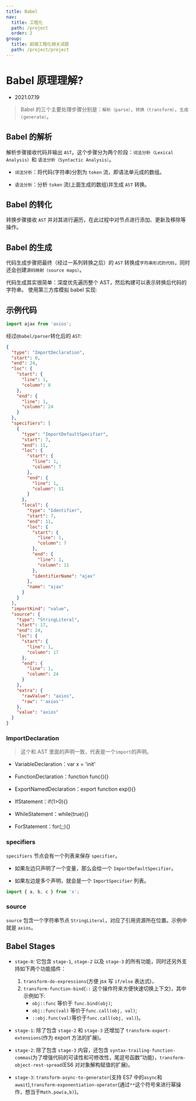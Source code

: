 ```yaml
---
title: Babel
nav:
  title: 工程化
  path: /project
  order: 2
group:
  title: 前端工程化相关试题
  path: /project/project
---
```


# Babel 原理理解?

- 2021.07.19

> Babel 的三个主要处理步骤分别是：`解析（parse）`，`转换（transform）`，`生成(generate）`。

## Babel 的解析

解析步骤接收代码并输出 `AST`。这个步骤分为两个阶段：`词法分析（Lexical Analysis）`和 `语法分析（Syntactic Analysis）`。

- `词法分析`：将代码(字符串)分割为 `token` 流，即语法单元成的数组。

- `语法分析`：分析 `token` 流(上面生成的数组)并生成 `AST` 转换。

## Babel 的转化

转换步骤接收 `AST` 并对其进行遍历，在此过程中对节点进行添加、更新及移除等操作。

## Babel 的生成

代码生成步骤把最终（经过一系列转换之后）的 `AST` 转换成`字符串形式的代码`，同时还会创建`源码映射（source maps）`。

代码生成其实很简单：深度优先遍历整个 AST，然后构建可以表示转换后代码的字符串。 使用第三方库模拟 babel 实现:

## 示例代码

```js
import ajax from 'axios';
```

经过`@babel/parser`转化后的 `AST`:

```json
{
  "type": "ImportDeclaration",
  "start": 0,
  "end": 24,
  "loc": {
    "start": {
      "line": 1,
      "column": 0
    },
    "end": {
      "line": 1,
      "column": 24
    }
  },
  "specifiers": [
    {
      "type": "ImportDefaultSpecifier",
      "start": 7,
      "end": 11,
      "loc": {
        "start": {
          "line": 1,
          "column": 7
        },
        "end": {
          "line": 1,
          "column": 11
        }
      },
      "local": {
        "type": "Identifier",
        "start": 7,
        "end": 11,
        "loc": {
          "start": {
            "line": 1,
            "column": 7
          },
          "end": {
            "line": 1,
            "column": 11
          },
          "identifierName": "ajax"
        },
        "name": "ajax"
      }
    }
  ],
  "importKind": "value",
  "source": {
    "type": "StringLiteral",
    "start": 17,
    "end": 24,
    "loc": {
      "start": {
        "line": 1,
        "column": 17
      },
      "end": {
        "line": 1,
        "column": 24
      }
    },
    "extra": {
      "rawValue": "axios",
      "raw": "'axios'"
    },
    "value": "axios"
  }
}
```

### ImportDeclaration

> 这个和 AST 里面的声明一致，代表是一个`import`的声明。

- VariableDeclaration：var x = 'init'

- FunctionDeclaration：function func(){}

- ExportNamedDeclaration：export function exp(){}

- IfStatement：if(1>0){}

- WhileStatement：while(true){}

- ForStatement：for(;;){}

### specifiers

`specifiers` 节点会有一个列表来保存 `specifier`。

- 如果左边只声明了一个变量，那么会给一个 `ImportDefaultSpecifier`。

- 如果左边是多个声明，就会是一个 `ImportSpecifier` 列表。

```js
import { a, b, c } from 'x';
```

### source

`source` 包含一个字符串节点 `StringLiteral`，对应了引用资源所在位置。示例中就是 `axios`。

## Babel Stages

- `stage-0`: 它包含 `stage-1`, `stage-2` 以及 `stage-3` 的所有功能，同时还另外支持如下两个功能插件：

  1. `transform-do-expressions`(方便 jsx 写 `if/else` 表达式)，
  2. `transform-function-bind`(`::` 这个操作符来方便快速切换上下文)，其中示例如下:
     - `obj::func` 等价于 `func.bind(obj)`;
     - `obj::func(val)` 等价于`func.call(obj, val)`;
     - `::obj.func(val)`等价于`func.call(obj, val)`)。

- `stage-1`: 除了包含 `stage-2` 和 `stage-3` 还增加了 `transform-export-extensions`(作为 export 方法的扩展)。

- `stage-2`: 除了包含 `stage-3` 内容，还包含 `syntax-trailing-function-commas`(为了增强代码的可读性和可修改性，尾逗号函数”功能)，`transform-object-rest-spread`(ES6 对对象解构赋值的扩展)。

- `stage-3`: `transform-async-to-generator`(支持 ES7 中的`async`和`await`),`transform-exponentiation-operator`(通过`**`这个符号来进行幂操作，想当于`Math.pow(a,b)`)。
